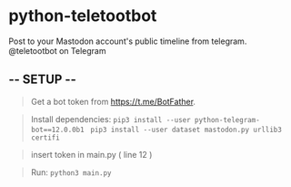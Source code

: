# python-teletootbot
Post to your Mastodon account's public timeline from telegram. @teletootbot on Telegram

## -- SETUP --
> Get a bot token from https://t.me/BotFather.

> Install dependencies: `pip3 install --user python-telegram-bot==12.0.0b1 `
			`pip3 install --user dataset mastodon.py urllib3 certifi`

> insert token in main.py ( line 12 )

> Run: `python3 main.py`


